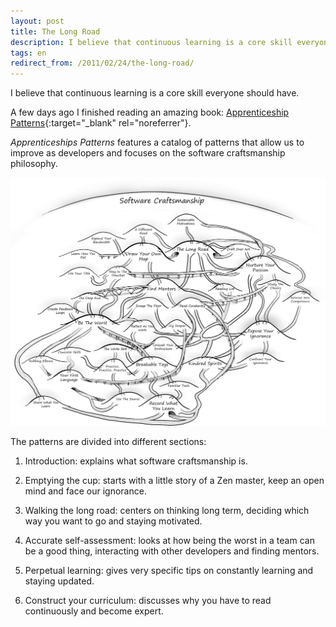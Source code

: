 ```yaml
---
layout: post
title: The Long Road
description: I believe that continuous learning is a core skill everyone should have.
tags: en
redirect_from: /2011/02/24/the-long-road/
---
```


I believe that continuous learning is a core skill everyone should have.

A few days ago I finished reading an amazing book: [Apprenticeship Patterns][1]{:target="_blank" rel="noreferrer"}.

_Apprenticeships Patterns_ features a catalog of patterns that allow us to improve as developers and
focuses on the software craftsmanship philosophy.

![Software Craftsmanship][2]

The patterns are divided into different sections:

1. Introduction: explains what software craftsmanship is.

2. Emptying the cup: starts with a little story of a Zen master, keep an open mind and face our ignorance.

3. Walking the long road: centers on thinking long term, deciding which way you want to go and staying motivated.

4. Accurate self-assessment: looks at how being the worst in a team can be a
   good thing, interacting with other developers and finding mentors.

5. Perpetual learning: gives very specific tips on constantly learning and staying updated.

6. Construct your curriculum: discusses why you have to read continuously and become expert.


[1]: https://www.oreilly.com/library/view/apprenticeship-patterns/9780596806842/
[2]: /assets/images/posts/apprenticeship-patterns.png
